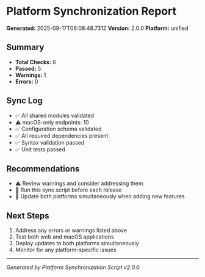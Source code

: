 # Platform Synchronization Report

**Generated:** 2025-09-17T06:08:48.731Z
**Version:** 2.0.0
**Platform:** unified

## Summary

- **Total Checks:** 6
- **Passed:** 5
- **Warnings:** 1
- **Errors:** 0

## Sync Log

- ✅ All shared modules validated
- ⚠️ macOS-only endpoints: 10
- ✅ Configuration schema validated
- ✅ All required dependencies present
- ✅ Syntax validation passed
- ✅ Unit tests passed

## Recommendations

- ⚠️ Review warnings and consider addressing them
- 🔄 Run this sync script before each release
- 📝 Update both platforms simultaneously when adding new features

## Next Steps

1. Address any errors or warnings listed above
2. Test both web and macOS applications
3. Deploy updates to both platforms simultaneously
4. Monitor for any platform-specific issues

---
*Generated by Platform Synchronization Script v2.0.0*
